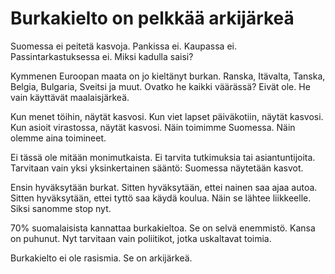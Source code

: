 # Burkakielto on pelkkää arkijärkeä

Suomessa ei peitetä kasvoja. Pankissa ei. Kaupassa ei. Passintarkastuksessa ei. Miksi kadulla saisi?

Kymmenen Euroopan maata on jo kieltänyt burkan. Ranska, Itävalta, Tanska, Belgia, Bulgaria, Sveitsi ja muut. Ovatko he kaikki väärässä? Eivät ole. He vain käyttävät maalaisjärkeä.

Kun menet töihin, näytät kasvosi. Kun viet lapset päiväkotiin, näytät kasvosi. Kun asioit virastossa, näytät kasvosi. Näin toimimme Suomessa. Näin olemme aina toimineet.

Ei tässä ole mitään monimutkaista. Ei tarvita tutkimuksia tai asiantuntijoita. Tarvitaan vain yksi yksinkertainen sääntö: Suomessa näytetään kasvot. 

Ensin hyväksytään burkat. Sitten hyväksytään, ettei nainen saa ajaa autoa. Sitten hyväksytään, ettei tyttö saa käydä koulua. Näin se lähtee liikkeelle. Siksi sanomme stop nyt.

70% suomalaisista kannattaa burkakieltoa. Se on selvä enemmistö. Kansa on puhunut. Nyt tarvitaan vain poliitikot, jotka uskaltavat toimia.

Burkakielto ei ole rasismia. Se on arkijärkeä.